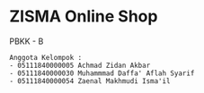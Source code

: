 # ZISMA Online Shop

PBKK - B

```
Anggota Kelompok :
- 05111840000005 Achmad Zidan Akbar
- 05111840000030 Muhammmad Daffa' Aflah Syarif
- 05111840000054 Zaenal Makhmudi Isma'il
```
